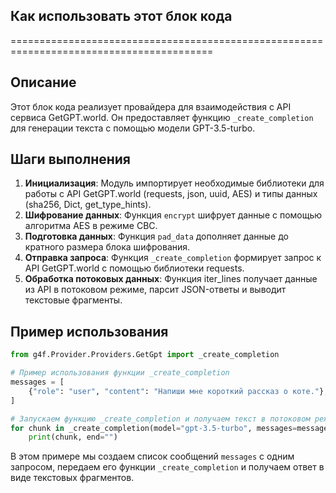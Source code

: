 ## Как использовать этот блок кода
=========================================================================================

Описание
-------------------------
Этот блок кода реализует провайдера для взаимодействия с API сервиса GetGPT.world. Он предоставляет функцию `_create_completion` для генерации текста с помощью модели GPT-3.5-turbo. 

Шаги выполнения
-------------------------
1. **Инициализация**: Модуль импортирует необходимые библиотеки для работы с API GetGPT.world (requests, json, uuid, AES) и типы данных (sha256, Dict, get_type_hints).
2. **Шифрование данных**: Функция `encrypt` шифрует данные с помощью алгоритма AES в режиме CBC. 
3. **Подготовка данных**: Функция `pad_data` дополняет данные до кратного размера блока шифрования.
4. **Отправка запроса**: Функция `_create_completion` формирует запрос к API GetGPT.world с помощью библиотеки requests.
5. **Обработка потоковых данных**: Функция iter_lines получает данные из API в потоковом режиме, парсит JSON-ответы и выводит текстовые фрагменты. 

Пример использования
-------------------------

```python
from g4f.Provider.Providers.GetGpt import _create_completion

# Пример использования функции _create_completion
messages = [
    {"role": "user", "content": "Напиши мне короткий рассказ о коте."},
]

# Запускаем функцию _create_completion и получаем текст в потоковом режиме
for chunk in _create_completion(model="gpt-3.5-turbo", messages=messages, stream=True):
    print(chunk, end="")
```

В этом примере мы создаем список сообщений `messages` с одним запросом, передаем его функции `_create_completion` и получаем ответ в виде текстовых фрагментов.